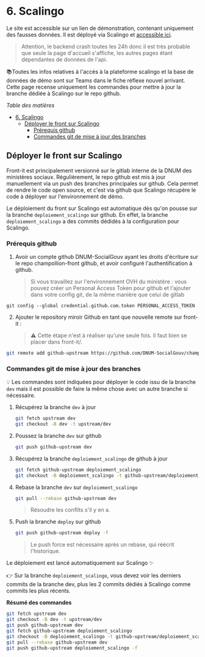 # 6. Scalingo

Le site est accessible sur un lien de démonstration, contenant uniquement des fausses données.
Il est déployé via Scalingo et [accessible ici](https://champollion-front.osc-fr1.scalingo.io/).

> Attention, le backend crash toutes les 24h donc il est très probable que seule la page d'accueil s'affiche, les autres pages étant dépendantes de données de l'api.

📚Toutes les infos relatives à l'accès à la plateforme scalingo et la base de données de démo sont sur Teams dans le fiche réflexe nouvel arrivant. Cette page recense uniquement les commandes pour mettre à jour la branche dédiée à Scalingo sur le repo github.

*Table des matières*
- [6. Scalingo](#6-scalingo)
  - [Déployer le front sur Scalingo](#déployer-le-front-sur-scalingo)
    - [Prérequis github](#prérequis-github)
    - [Commandes git de mise à jour des branches](#commandes-git-de-mise-à-jour-des-branches)


## Déployer le front sur Scalingo

Front-it est principalement versionné sur le gitlab interne de la DNUM des ministères sociaux. Régulièrement, le repo github est mis à jour manuellement via un push des branches principales sur github. Cela permet de rendre le code open source, et c'est via github que Scalingo récupère le code à déployer sur l'environnement de démo.

Le déploiement du front sur Scalingo est automatique dès qu'on pousse sur la branche `deploiement_scalingo` sur github. En effet, la branche `deploiement_scalingo` a des commits dédidés à la configuration pour Scalingo.

### Prérequis github

1. Avoir un compte github DNUM-SocialGouv ayant les droits d'écriture sur le repo champollion-front github, et avoir configuré l'authentification à github.

    >Si vous travaillez sur l'environnement OVH du ministère : vous pouvez créer un Personal Access Token pour github et l'ajouter dans votre config git, de la même manière que celui de gitlab
```
git config --global credential.github.com.token PERSONAL_ACCESS_TOKEN
```
2. Ajouter le repository miroir Github en tant que nouvelle remote sur front-it :
    > ⚠️ Cette étape n'est à réaliser qu'une seule fois. Il faut bien se placer dans front-it/.
```bash
git remote add github-upstream https://github.com/DNUM-SocialGouv/champollion-front.git
```

### Commandes git de mise à jour des branches
💡 Les commandes sont indiquées pour déployer le code issu de la branche `dev` mais il est possible de faire la même chose avec un autre branche si nécessaire.

1. Récupérez la branche `dev` à jour

    ```bash
    git fetch upstream dev
    git checkout -B dev -t upstream/dev
    ```

2. Poussez la branche `dev` sur github

    ```bash
    git push github-upstream dev
    ```

3. Récupérez la branche `deploiement_scalingo` de github à jour

    ```bash
    git fetch github-upstream deploiement_scalingo
    git checkout -B deploiement_scalingo -t github-upstream/deploiement_scalingo
    ```

4. Rebase la branche `dev` sur `deploiement_scalingo`

    ```bash
    git pull --rebase github-upstream dev
    ```

    >Résoudre les conflits s'il y en a.

5. Push la branche `deploy` sur github

    ```bash
    git push github-upstream deploy -f
    ```

    > Le push force est nécessaire après un rebase, qui réécrit l'historique.


Le déploiement est lancé automatiquement sur Scalingo ✨

👉 Sur la branche `deploiement_scalingo`, vous devez voir les derniers commits de la branche dev, plus les 2 commits dédiés à Scalingo comme commits les plus récents.

**Résumé des commandes**
```bash
git fetch upstream dev
git checkout -B dev -t upstream/dev
git push github-upstream dev
git fetch github-upstream deploiement_scalingo
git checkout -B deploiement_scalingo -t github-upstream/deploiement_scalingo
git pull --rebase github-upstream dev
git push github-upstream deploiement_scalingo -f
```
